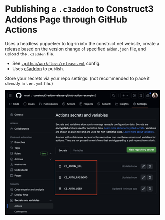 # Publishing a `.c3addon` to Construct3 Addons Page through GitHub Actions

Uses a headless puppeteer to log-in into the construct.net website, create a
release based on the version change of specified `addon.json` file, and upload
the `.c3addon` file.

- See [`.github/workflows/release.yml`](.github/workflows/release.yml) config.
- Uses [c3addon](https://github.com/ConstructFund/c3addon) to publish.

Store your secrets via your repo settings: (not recommended to place it directly
in the `.yml` file.)

![Screenshot Secret Variables](screenshot-env-vars.png)


